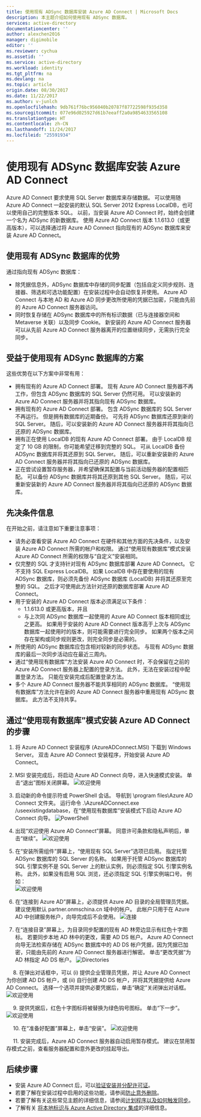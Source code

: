 ```yaml
---
title: 使用现有 ADSync 数据库安装 Azure AD Connect | Microsoft Docs
description: 本主题介绍如何使用现有 ADSync 数据库。
services: active-directory
documentationcenter: ''
author: alexchen2016
manager: digimobile
editor: ''
ms.reviewer: cychua
ms.assetid: ''
ms.service: active-directory
ms.workload: identity
ms.tgt_pltfrm: na
ms.devlang: na
ms.topic: article
origin.date: 08/30/2017
ms.date: 11/22/2017
ms.author: v-junlch
ms.openlocfilehash: 9db761f76bc956040b20787f87722598f935d358
ms.sourcegitcommit: 077e96d025927d61b7eeaff2a0a9854633565108
ms.translationtype: HT
ms.contentlocale: zh-CN
ms.lasthandoff: 11/24/2017
ms.locfileid: "25591934"
---
```

# <a name="install-azure-ad-connect-using-an-existing-adsync-database"></a>使用现有 ADSync 数据库安装 Azure AD Connect
Azure AD Connect 要求使用 SQL Server 数据库来存储数据。 可以使用随 Azure AD Connect 一起安装的默认 SQL Server 2012 Express LocalDB，也可以使用自己的完整版本 SQL。 以前，当安装 Azure AD Connect 时，始终会创建一个名为 ADSync 的新数据库。 使用 Azure AD Connect 版本 1.1.613.0（或更高版本），可以选择通过将 Azure AD Connect 指向现有的 ADSync 数据库来安装 Azure AD Connect。

## <a name="benefits-of-using-an-existing-adsync-database"></a>使用现有 ADSync 数据库的优势
通过指向现有 ADSync 数据库：

- 除凭据信息外，ADSync 数据库中存储的同步配置（包括自定义同步规则、连接器、筛选和可选功能配置）在安装过程中会自动恢复并使用。 Azure AD Connect 与本地 AD 和 Azure AD 同步更改所使用的凭据已加密，只能由先前的 Azure AD Connect 服务器访问。
- 同时恢复存储在 ADSync 数据库中的所有标识数据（已与连接器空间和 Metaverse 关联）以及同步 Cookie。 新安装的 Azure AD Connect 服务器可以从先前 Azure AD Connect 服务器离开的位置继续同步，无需执行完全同步。

## <a name="scenarios-where-using-an-existing-adsync-database-is-beneficial"></a>受益于使用现有 ADSync 数据库的方案
这些优势在以下方案中非常有用：


- 拥有现有的 Azure AD Connect 部署。 现有 Azure AD Connect 服务器不再工作，但包含 ADSync 数据库的 SQL Server 仍然可用。 可以安装新的 Azure AD Connect 服务器并将其指向现有 ADSync 数据库。 
- 拥有现有的 Azure AD Connect 部署。 包含 ADSync 数据库的 SQL Server 不再运行。 但是拥有数据库的近期备份。 可先将 ADSync 数据库还原到新的 SQL Server。 随后，可以安装新的 Azure AD Connect 服务器并将其指向已还原的 ADSync 数据库。
- 拥有正在使用 LocalDB 的现有 Azure AD Connect 部署。 由于 LocalDB 规定了 10 GB 的限制，你可能希望迁移到完整的 SQL。 可从 LocalDB 备份 ADSync 数据库并将其还原到 SQL Server。 随后，可以重新安装新的 Azure AD Connect 服务器并将其指向已还原的 ADSync 数据库。
- 正在尝试设置暂存服务器，并希望确保其配置与当前活动服务器的配置相匹配。 可以备份 ADSync 数据库并将其还原到其他 SQL Server。 随后，可以重新安装新的 Azure AD Connect 服务器并将其指向已还原的 ADSync 数据库。

## <a name="prerequisite-information"></a>先决条件信息

在开始之前，请注意如下重要注意事项：

- 请务必查看安装 Azure AD Connect 在硬件和其他方面的先决条件，以及安装 Azure AD Connect 所需的帐户和权限。 通过“使用现有数据库”模式安装 Azure AD Connect 所需的权限与“自定义”安装相同。
- 仅完整的 SQL 才支持针对现有 ADSync 数据库部署 Azure AD Connect。 它不支持 SQL Express LocalDB。 如果 LocalDB 中存在要使用的现有 ADSync 数据库，则必须先备份 ADSync 数据库 (LocalDB) 并将其还原至完整的 SQL。 之后才可使用此方法针对还原的数据库部署 Azure AD Connect。
- 用于安装的 Azure AD Connect 版本必须满足以下条件：
    - 1.1.613.0 或更高版本，并且
    - 与上次同 ADSync 数据库一起使用的 Azure AD Connect 版本相同或比之更高。 如果用于安装的 Azure AD Connect 版本高于上次与 ADSync 数据库一起使用时的版本，则可能需要进行完全同步。  如果两个版本之间存在架构或同步规则更改，则完全同步是必需的。 
- 所使用的 ADSync 数据库应包含相对较新的同步状态。 与现有 ADSync 数据库的最后一次同步活动应在最近三周内。
- 通过“使用现有数据库”方法安装 Azure AD Connect 时，不会保留在之前的 Azure AD Connect 服务器上配置的登录方法。 此外，无法在安装过程中配置登录方法。 只能在安装完成后配置登录方法。
- 多个 Azure AD Connect 服务器不能共享相同的 ADSync 数据库。 “使用现有数据库”方法允许在新的 Azure AD Connect 服务器中重用现有 ADSync 数据库。 此方法不支持共享。

## <a name="steps-to-install-azure-ad-connect-with-use-existing-database-mode"></a>通过“使用现有数据库”模式安装 Azure AD Connect 的步骤
1.  将 Azure AD Connect 安装程序 (AzureADConnect.MSI) 下载到 Windows Server。 双击 Azure AD Connect 安装程序，开始安装 Azure AD Connect。
2.  MSI 安装完成后，将启动 Azure AD Connect 向导，进入快速模式安装。 单击“退出”图标关闭屏幕。
![欢迎使用](./media/active-directory-aadconnect-existing-database/db1.png)
3.  启动新的命令提示符或 PowerShell 会话。 导航到 <drive>\program files\Azure AD Connect 文件夹。 运行命令 .\AzureADConnect.exe /useexistingdatabase，在“使用现有数据库”安装模式下启动 Azure AD Connect 向导。
![PowerShell](./media/active-directory-aadconnect-existing-database/db2.png)
4.  出现“欢迎使用 Azure AD Connect”屏幕。 同意许可条款和隐私声明后，单击“继续”。
![欢迎使用](./media/active-directory-aadconnect-existing-database/db3.png)
5.  在“安装所需组件”屏幕上，“使用现有 SQL Server”选项已启用。 指定托管 ADSync 数据库的 SQL Server 的名称。 如果用于托管 ADSync 数据库的 SQL 引擎实例不是 SQL Server 上的默认实例，则必须指定 SQL 引擎实例名称。 此外，如果没有启用 SQL 浏览，还必须指定 SQL 引擎实例端口号。 例如：         
![欢迎使用](./media/active-directory-aadconnect-existing-database/db4.png)           

6.  在“连接到 Azure AD”屏幕上，必须提供 Azure AD 目录的全局管理员凭据。 建议使用默认 partner.onmschina.cn 域中的帐户。 此帐户只用于在 Azure AD 中创建服务帐户，向导完成后不会使用。
![连接](./media/active-directory-aadconnect-existing-database/db5.png)
 
7.  在“连接目录”屏幕上，为目录同步配置的现有 AD 林旁边显示有红色十字图标。 若要同步本地 AD 林中的更改，需要 AD DS 帐户。 Azure AD Connect 向导无法检索存储在 ADSync 数据库中的 AD DS 帐户凭据，因为凭据已加密，只能由先前的 Azure AD Connect 服务器进行解密。 单击“更改凭据”为 AD 林指定 AD DS 帐户。
![Directories](./media/active-directory-aadconnect-existing-database/db6.png)
 
 
8.  在弹出对话框中，可以 (i) 提供企业管理员凭据，并让 Azure AD Connect 为你创建 AD DS 帐户，或 (ii) 自行创建 AD DS 帐户，并将其凭据提供给 Azure AD Connect。 选择一个选项并提供必要凭据后，单击“确定”关闭弹出对话框。
![欢迎使用](./media/active-directory-aadconnect-existing-database/db7.png)
 
 
9.  提供凭据后，红色十字图标将被替换为绿色钩号图标。 单击“下一步”。
![欢迎使用](./media/active-directory-aadconnect-existing-database/db8.png)
 
 
10. 在“准备好配置”屏幕上，单击“安装”。
![欢迎使用](./media/active-directory-aadconnect-existing-database/db9.png)
 
 
11. 安装完成后，Azure AD Connect 服务器自动启用暂存模式。 建议在禁用暂存模式之前，查看服务器配置和意外更改的挂起导出。 

## <a name="next-steps"></a>后续步骤

- 安装 Azure AD Connect 后，可以[验证安装并分配许可证](active-directory-aadconnect-whats-next.md)。
- 若要了解在安装过程中启用的这些功能，请参阅[防止意外删除](active-directory-aadconnectsync-feature-prevent-accidental-deletes.md)。
- 若要了解有关这些常见主题的详细信息，请参阅[计划程序以及如何触发同步](active-directory-aadconnectsync-feature-scheduler.md)。
- 了解有关 [将本地标识与 Azure Active Directory 集成](active-directory-aadconnect.md)的详细信息。

<!--Update_Description: wording update -->